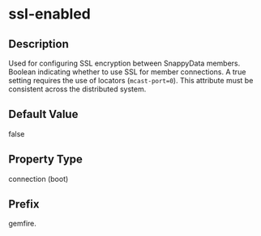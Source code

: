 # ssl-enabled

## Description

Used for configuring SSL encryption between SnappyData members. Boolean indicating whether to use SSL for member connections. A true setting requires the use of locators (`mcast-port=0`). This attribute must be consistent across the distributed system.

## Default Value

false

## Property Type

connection (boot)

## Prefix

gemfire.
